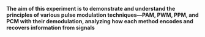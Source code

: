 **The aim of this experiment is to demonstrate and understand the principles of various pulse modulation techniques—PAM, PWM, PPM, and PCM with their demodulation, analyzing how each method encodes and recovers information from signals**
